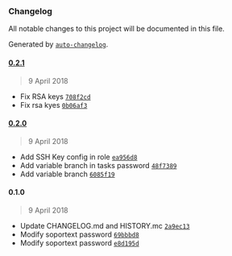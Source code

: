 ### Changelog
All notable changes to this project will be documented in this file.

Generated by [`auto-changelog`](https://github.com/CookPete/auto-changelog).

#### [0.2.1](https://gitlab.com/IsotrolSA/Guadalinfo/ansible-client-role/compare/0.2.0...0.2.1)
> 9 April 2018
- Fix RSA keys [`708f2cd`](https://gitlab.com/IsotrolSA/Guadalinfo/ansible-client-role/commit/708f2cd337e9bea3ee3dd9efc06b637d6ca55ec6)
- Fix rsa kyes [`0b06af3`](https://gitlab.com/IsotrolSA/Guadalinfo/ansible-client-role/commit/0b06af36307b4b53dc8c2ec6ff4f74b1a69a607e)

#### [0.2.0](https://gitlab.com/IsotrolSA/Guadalinfo/ansible-client-role/compare/0.1.0...0.2.0)
> 9 April 2018
- Add SSH Key config in role [`ea956d8`](https://gitlab.com/IsotrolSA/Guadalinfo/ansible-client-role/commit/ea956d86f40c00f5b0c0f45ffd10dd700b30ce7d)
- Add variable branch in tasks password [`48f7389`](https://gitlab.com/IsotrolSA/Guadalinfo/ansible-client-role/commit/48f73891412380cc8632674a45cae8a3ac621fa8)
- Add variable branch [`6085f19`](https://gitlab.com/IsotrolSA/Guadalinfo/ansible-client-role/commit/6085f19017f6f5bbf149eea550de7cdf99db3b8f)

#### 0.1.0
> 9 April 2018
- Update CHANGELOG.md and HISTORY.mc [`2a9ec13`](https://gitlab.com/IsotrolSA/Guadalinfo/ansible-client-role/commit/2a9ec1330367eb83118b05ca88099b39341f4612)
- Modify soportext password [`69bbbd8`](https://gitlab.com/IsotrolSA/Guadalinfo/ansible-client-role/commit/69bbbd84bd4050e4608d66003cc7f9f902c77ac1)
- Modify soportext password [`e8d195d`](https://gitlab.com/IsotrolSA/Guadalinfo/ansible-client-role/commit/e8d195dcbdfa5699ad60b25b029ac76a95366fb2)

